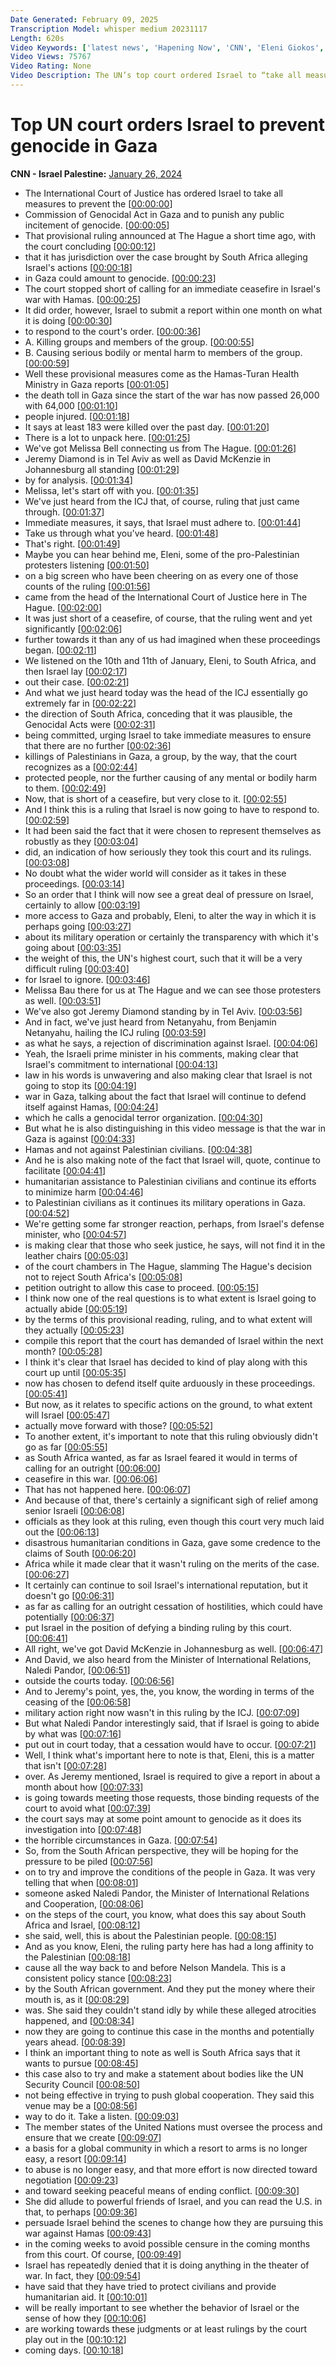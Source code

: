 ```yaml
---
Date Generated: February 09, 2025
Transcription Model: whisper medium 20231117
Length: 620s
Video Keywords: ['latest news', 'Hapening Now', 'CNN', 'Eleni Giokos', 'Connect The World', 'Melissa Bell', 'Jeremy Diamond', 'David McKenzie', 'International Court of Justice', 'ICJ', 'The Hague', 'Israel Hamas War', 'Gaza', 'Palestinians', 'IDF', 'Israel Defense Forces', 'Benjamin Netanyahu', 'Naledi Pandor', 'South Africa', 'Joan Donoghue', 'Genocide Convention']
Video Views: 75767
Video Rating: None
Video Description: The UN’s top court ordered Israel to “take all measures” to prevent genocide in Gaza, but stopped short of calling for Israel to suspend its military campaign in the war-torn enclave. #CNN #News
---
```


# Top UN court orders Israel to prevent genocide in Gaza
**CNN - Israel Palestine:** [January 26, 2024](https://www.youtube.com/watch?v=yetveeYbHXc)
*  The International Court of Justice has ordered Israel to take all measures to prevent the [[00:00:00](https://www.youtube.com/watch?v=yetveeYbHXc&t=0.0s)]
*  Commission of Genocidal Act in Gaza and to punish any public incitement of genocide. [[00:00:05](https://www.youtube.com/watch?v=yetveeYbHXc&t=5.16s)]
*  That provisional ruling announced at The Hague a short time ago, with the court concluding [[00:00:12](https://www.youtube.com/watch?v=yetveeYbHXc&t=12.26s)]
*  that it has jurisdiction over the case brought by South Africa alleging Israel's actions [[00:00:18](https://www.youtube.com/watch?v=yetveeYbHXc&t=18.28s)]
*  in Gaza could amount to genocide. [[00:00:23](https://www.youtube.com/watch?v=yetveeYbHXc&t=23.28s)]
*  The court stopped short of calling for an immediate ceasefire in Israel's war with Hamas. [[00:00:25](https://www.youtube.com/watch?v=yetveeYbHXc&t=25.82s)]
*  It did order, however, Israel to submit a report within one month on what it is doing [[00:00:30](https://www.youtube.com/watch?v=yetveeYbHXc&t=30.880000000000003s)]
*  to respond to the court's order. [[00:00:36](https://www.youtube.com/watch?v=yetveeYbHXc&t=36.66s)]
*  A. Killing groups and members of the group. [[00:00:55](https://www.youtube.com/watch?v=yetveeYbHXc&t=55.82s)]
*  B. Causing serious bodily or mental harm to members of the group. [[00:00:59](https://www.youtube.com/watch?v=yetveeYbHXc&t=59.06s)]
*  Well these provisional measures come as the Hamas-Turan Health Ministry in Gaza reports [[00:01:05](https://www.youtube.com/watch?v=yetveeYbHXc&t=65.98s)]
*  the death toll in Gaza since the start of the war has now passed 26,000 with 64,000 [[00:01:10](https://www.youtube.com/watch?v=yetveeYbHXc&t=70.9s)]
*  people injured. [[00:01:18](https://www.youtube.com/watch?v=yetveeYbHXc&t=78.98s)]
*  It says at least 183 were killed over the past day. [[00:01:20](https://www.youtube.com/watch?v=yetveeYbHXc&t=80.4s)]
*  There is a lot to unpack here. [[00:01:25](https://www.youtube.com/watch?v=yetveeYbHXc&t=85.06s)]
*  We've got Melissa Bell connecting us from The Hague. [[00:01:26](https://www.youtube.com/watch?v=yetveeYbHXc&t=86.5s)]
*  Jeremy Diamond is in Tel Aviv as well as David McKenzie in Johannesburg all standing [[00:01:29](https://www.youtube.com/watch?v=yetveeYbHXc&t=89.38s)]
*  by for analysis. [[00:01:34](https://www.youtube.com/watch?v=yetveeYbHXc&t=94.32s)]
*  Melissa, let's start off with you. [[00:01:35](https://www.youtube.com/watch?v=yetveeYbHXc&t=95.32s)]
*  We've just heard from the ICJ that, of course, ruling that just came through. [[00:01:37](https://www.youtube.com/watch?v=yetveeYbHXc&t=97.86s)]
*  Immediate measures, it says, that Israel must adhere to. [[00:01:44](https://www.youtube.com/watch?v=yetveeYbHXc&t=104.75999999999999s)]
*  Take us through what you've heard. [[00:01:48](https://www.youtube.com/watch?v=yetveeYbHXc&t=108.4s)]
*  That's right. [[00:01:49](https://www.youtube.com/watch?v=yetveeYbHXc&t=109.86s)]
*  Maybe you can hear behind me, Eleni, some of the pro-Palestinian protesters listening [[00:01:50](https://www.youtube.com/watch?v=yetveeYbHXc&t=110.86s)]
*  on a big screen who have been cheering on as every one of those counts of the ruling [[00:01:56](https://www.youtube.com/watch?v=yetveeYbHXc&t=116.04s)]
*  came from the head of the International Court of Justice here in The Hague. [[00:02:00](https://www.youtube.com/watch?v=yetveeYbHXc&t=120.80000000000001s)]
*  It was just short of a ceasefire, of course, that the ruling went and yet significantly [[00:02:06](https://www.youtube.com/watch?v=yetveeYbHXc&t=126.84s)]
*  further towards it than any of us had imagined when these proceedings began. [[00:02:11](https://www.youtube.com/watch?v=yetveeYbHXc&t=131.92000000000002s)]
*  We listened on the 10th and 11th of January, Eleni, to South Africa, and then Israel lay [[00:02:17](https://www.youtube.com/watch?v=yetveeYbHXc&t=137.12s)]
*  out their case. [[00:02:21](https://www.youtube.com/watch?v=yetveeYbHXc&t=141.51999999999998s)]
*  And what we just heard today was the head of the ICJ essentially go extremely far in [[00:02:22](https://www.youtube.com/watch?v=yetveeYbHXc&t=142.95999999999998s)]
*  the direction of South Africa, conceding that it was plausible, the Genocidal Acts were [[00:02:31](https://www.youtube.com/watch?v=yetveeYbHXc&t=151.48s)]
*  being committed, urging Israel to take immediate measures to ensure that there are no further [[00:02:36](https://www.youtube.com/watch?v=yetveeYbHXc&t=156.98s)]
*  killings of Palestinians in Gaza, a group, by the way, that the court recognizes as a [[00:02:44](https://www.youtube.com/watch?v=yetveeYbHXc&t=164.5s)]
*  protected people, nor the further causing of any mental or bodily harm to them. [[00:02:49](https://www.youtube.com/watch?v=yetveeYbHXc&t=169.78s)]
*  Now, that is short of a ceasefire, but very close to it. [[00:02:55](https://www.youtube.com/watch?v=yetveeYbHXc&t=175.57999999999998s)]
*  And I think this is a ruling that Israel is now going to have to respond to. [[00:02:59](https://www.youtube.com/watch?v=yetveeYbHXc&t=179.7s)]
*  It had been said the fact that it were chosen to represent themselves as robustly as they [[00:03:04](https://www.youtube.com/watch?v=yetveeYbHXc&t=184.38s)]
*  did, an indication of how seriously they took this court and its rulings. [[00:03:08](https://www.youtube.com/watch?v=yetveeYbHXc&t=188.4s)]
*  No doubt what the wider world will consider as it takes in these proceedings. [[00:03:14](https://www.youtube.com/watch?v=yetveeYbHXc&t=194.10000000000002s)]
*  So an order that I think will now see a great deal of pressure on Israel, certainly to allow [[00:03:19](https://www.youtube.com/watch?v=yetveeYbHXc&t=199.02s)]
*  more access to Gaza and probably, Eleni, to alter the way in which it is perhaps going [[00:03:27](https://www.youtube.com/watch?v=yetveeYbHXc&t=207.58s)]
*  about its military operation or certainly the transparency with which it's going about [[00:03:35](https://www.youtube.com/watch?v=yetveeYbHXc&t=215.58s)]
*  the weight of this, the UN's highest court, such that it will be a very difficult ruling [[00:03:40](https://www.youtube.com/watch?v=yetveeYbHXc&t=220.82s)]
*  for Israel to ignore. [[00:03:46](https://www.youtube.com/watch?v=yetveeYbHXc&t=226.7s)]
*  Melissa Bau there for us at The Hague and we can see those protesters as well. [[00:03:51](https://www.youtube.com/watch?v=yetveeYbHXc&t=231.22s)]
*  We've also got Jeremy Diamond standing by in Tel Aviv. [[00:03:56](https://www.youtube.com/watch?v=yetveeYbHXc&t=236.78s)]
*  And in fact, we've just heard from Netanyahu, from Benjamin Netanyahu, hailing the ICJ ruling [[00:03:59](https://www.youtube.com/watch?v=yetveeYbHXc&t=239.82s)]
*  as what he says, a rejection of discrimination against Israel. [[00:04:06](https://www.youtube.com/watch?v=yetveeYbHXc&t=246.54000000000002s)]
*  Yeah, the Israeli prime minister in his comments, making clear that Israel's commitment to international [[00:04:13](https://www.youtube.com/watch?v=yetveeYbHXc&t=253.54000000000002s)]
*  law in his words is unwavering and also making clear that Israel is not going to stop its [[00:04:19](https://www.youtube.com/watch?v=yetveeYbHXc&t=259.38s)]
*  war in Gaza, talking about the fact that Israel will continue to defend itself against Hamas, [[00:04:24](https://www.youtube.com/watch?v=yetveeYbHXc&t=264.96000000000004s)]
*  which he calls a genocidal terror organization. [[00:04:30](https://www.youtube.com/watch?v=yetveeYbHXc&t=270.06s)]
*  But what he is also distinguishing in this video message is that the war in Gaza is against [[00:04:33](https://www.youtube.com/watch?v=yetveeYbHXc&t=273.66s)]
*  Hamas and not against Palestinian civilians. [[00:04:38](https://www.youtube.com/watch?v=yetveeYbHXc&t=278.62s)]
*  And he is also making note of the fact that Israel will, quote, continue to facilitate [[00:04:41](https://www.youtube.com/watch?v=yetveeYbHXc&t=281.78000000000003s)]
*  humanitarian assistance to Palestinian civilians and continue its efforts to minimize harm [[00:04:46](https://www.youtube.com/watch?v=yetveeYbHXc&t=286.3s)]
*  to Palestinian civilians as it continues its military operations in Gaza. [[00:04:52](https://www.youtube.com/watch?v=yetveeYbHXc&t=292.58s)]
*  We're getting some far stronger reaction, perhaps, from Israel's defense minister, who [[00:04:57](https://www.youtube.com/watch?v=yetveeYbHXc&t=297.38000000000005s)]
*  is making clear that those who seek justice, he says, will not find it in the leather chairs [[00:05:03](https://www.youtube.com/watch?v=yetveeYbHXc&t=303.82000000000005s)]
*  of the court chambers in The Hague, slamming The Hague's decision not to reject South Africa's [[00:05:08](https://www.youtube.com/watch?v=yetveeYbHXc&t=308.46000000000004s)]
*  petition outright to allow this case to proceed. [[00:05:15](https://www.youtube.com/watch?v=yetveeYbHXc&t=315.78000000000003s)]
*  I think now one of the real questions is to what extent is Israel going to actually abide [[00:05:19](https://www.youtube.com/watch?v=yetveeYbHXc&t=319.26000000000005s)]
*  by the terms of this provisional reading, ruling, and to what extent will they actually [[00:05:23](https://www.youtube.com/watch?v=yetveeYbHXc&t=323.82s)]
*  compile this report that the court has demanded of Israel within the next month? [[00:05:28](https://www.youtube.com/watch?v=yetveeYbHXc&t=328.82s)]
*  I think it's clear that Israel has decided to kind of play along with this court up until [[00:05:35](https://www.youtube.com/watch?v=yetveeYbHXc&t=335.61999999999995s)]
*  now has chosen to defend itself quite arduously in these proceedings. [[00:05:41](https://www.youtube.com/watch?v=yetveeYbHXc&t=341.97999999999996s)]
*  But now, as it relates to specific actions on the ground, to what extent will Israel [[00:05:47](https://www.youtube.com/watch?v=yetveeYbHXc&t=347.44s)]
*  actually move forward with those? [[00:05:52](https://www.youtube.com/watch?v=yetveeYbHXc&t=352.54s)]
*  To another extent, it's important to note that this ruling obviously didn't go as far [[00:05:55](https://www.youtube.com/watch?v=yetveeYbHXc&t=355.54s)]
*  as South Africa wanted, as far as Israel feared it would in terms of calling for an outright [[00:06:00](https://www.youtube.com/watch?v=yetveeYbHXc&t=360.54s)]
*  ceasefire in this war. [[00:06:06](https://www.youtube.com/watch?v=yetveeYbHXc&t=366.02s)]
*  That has not happened here. [[00:06:07](https://www.youtube.com/watch?v=yetveeYbHXc&t=367.3s)]
*  And because of that, there's certainly a significant sigh of relief among senior Israeli [[00:06:08](https://www.youtube.com/watch?v=yetveeYbHXc&t=368.86s)]
*  officials as they look at this ruling, even though this court very much laid out the [[00:06:13](https://www.youtube.com/watch?v=yetveeYbHXc&t=373.98s)]
*  disastrous humanitarian conditions in Gaza, gave some credence to the claims of South [[00:06:20](https://www.youtube.com/watch?v=yetveeYbHXc&t=380.58s)]
*  Africa while it made clear that it wasn't ruling on the merits of the case. [[00:06:27](https://www.youtube.com/watch?v=yetveeYbHXc&t=387.62s)]
*  It certainly can continue to soil Israel's international reputation, but it doesn't go [[00:06:31](https://www.youtube.com/watch?v=yetveeYbHXc&t=391.21999999999997s)]
*  as far as calling for an outright cessation of hostilities, which could have potentially [[00:06:37](https://www.youtube.com/watch?v=yetveeYbHXc&t=397.46s)]
*  put Israel in the position of defying a binding ruling by this court. [[00:06:41](https://www.youtube.com/watch?v=yetveeYbHXc&t=401.78s)]
*  All right, we've got David McKenzie in Johannesburg as well. [[00:06:47](https://www.youtube.com/watch?v=yetveeYbHXc&t=407.1s)]
*  And David, we also heard from the Minister of International Relations, Naledi Pandor, [[00:06:51](https://www.youtube.com/watch?v=yetveeYbHXc&t=411.74s)]
*  outside the courts today. [[00:06:56](https://www.youtube.com/watch?v=yetveeYbHXc&t=416.58000000000004s)]
*  And to Jeremy's point, yes, the, you know, the wording in terms of the ceasing of the [[00:06:58](https://www.youtube.com/watch?v=yetveeYbHXc&t=418.94s)]
*  military action right now wasn't in this ruling by the ICJ. [[00:07:09](https://www.youtube.com/watch?v=yetveeYbHXc&t=429.06s)]
*  But what Naledi Pandor interestingly said, that if Israel is going to abide by what was [[00:07:16](https://www.youtube.com/watch?v=yetveeYbHXc&t=436.3s)]
*  put out in court today, that a cessation would have to occur. [[00:07:21](https://www.youtube.com/watch?v=yetveeYbHXc&t=441.78000000000003s)]
*  Well, I think what's important here to note is that, Eleni, this is a matter that isn't [[00:07:28](https://www.youtube.com/watch?v=yetveeYbHXc&t=448.74s)]
*  over. As Jeremy mentioned, Israel is required to give a report in about a month about how [[00:07:33](https://www.youtube.com/watch?v=yetveeYbHXc&t=453.38s)]
*  is going towards meeting those requests, those binding requests of the court to avoid what [[00:07:39](https://www.youtube.com/watch?v=yetveeYbHXc&t=459.86s)]
*  the court says may at some point amount to genocide as it does its investigation into [[00:07:48](https://www.youtube.com/watch?v=yetveeYbHXc&t=468.3s)]
*  the horrible circumstances in Gaza. [[00:07:54](https://www.youtube.com/watch?v=yetveeYbHXc&t=474.09999999999997s)]
*  So, from the South African perspective, they will be hoping for the pressure to be piled [[00:07:56](https://www.youtube.com/watch?v=yetveeYbHXc&t=476.94s)]
*  on to try and improve the conditions of the people in Gaza. It was very telling that when [[00:08:01](https://www.youtube.com/watch?v=yetveeYbHXc&t=481.41999999999996s)]
*  someone asked Naledi Pandor, the Minister of International Relations and Cooperation, [[00:08:06](https://www.youtube.com/watch?v=yetveeYbHXc&t=486.98s)]
*  on the steps of the court, you know, what does this say about South Africa and Israel, [[00:08:12](https://www.youtube.com/watch?v=yetveeYbHXc&t=492.06s)]
*  she said, well, this is about the Palestinian people. [[00:08:15](https://www.youtube.com/watch?v=yetveeYbHXc&t=495.94s)]
*  And as you know, Eleni, the ruling party here has had a long affinity to the Palestinian [[00:08:18](https://www.youtube.com/watch?v=yetveeYbHXc&t=498.70000000000005s)]
*  cause all the way back to and before Nelson Mandela. This is a consistent policy stance [[00:08:23](https://www.youtube.com/watch?v=yetveeYbHXc&t=503.90000000000003s)]
*  by the South African government. And they put the money where their mouth is, as it [[00:08:29](https://www.youtube.com/watch?v=yetveeYbHXc&t=509.94s)]
*  was. She said they couldn't stand idly by while these alleged atrocities happened, and [[00:08:34](https://www.youtube.com/watch?v=yetveeYbHXc&t=514.0600000000001s)]
*  now they are going to continue this case in the months and potentially years ahead. [[00:08:39](https://www.youtube.com/watch?v=yetveeYbHXc&t=519.58s)]
*  I think an important thing to note as well is South Africa says that it wants to pursue [[00:08:45](https://www.youtube.com/watch?v=yetveeYbHXc&t=525.34s)]
*  this case also to try and make a statement about bodies like the UN Security Council [[00:08:50](https://www.youtube.com/watch?v=yetveeYbHXc&t=530.1800000000001s)]
*  not being effective in trying to push global cooperation. They said this venue may be a [[00:08:56](https://www.youtube.com/watch?v=yetveeYbHXc&t=536.14s)]
*  way to do it. Take a listen. [[00:09:03](https://www.youtube.com/watch?v=yetveeYbHXc&t=543.38s)]
*  The member states of the United Nations must oversee the process and ensure that we create [[00:09:07](https://www.youtube.com/watch?v=yetveeYbHXc&t=547.6999999999999s)]
*  a basis for a global community in which a resort to arms is no longer easy, a resort [[00:09:14](https://www.youtube.com/watch?v=yetveeYbHXc&t=554.6999999999999s)]
*  to abuse is no longer easy, and that more effort is now directed toward negotiation [[00:09:23](https://www.youtube.com/watch?v=yetveeYbHXc&t=563.42s)]
*  and toward seeking peaceful means of ending conflict. [[00:09:30](https://www.youtube.com/watch?v=yetveeYbHXc&t=570.54s)]
*  She did allude to powerful friends of Israel, and you can read the U.S. in that, to perhaps [[00:09:36](https://www.youtube.com/watch?v=yetveeYbHXc&t=576.9799999999999s)]
*  persuade Israel behind the scenes to change how they are pursuing this war against Hamas [[00:09:43](https://www.youtube.com/watch?v=yetveeYbHXc&t=583.06s)]
*  in the coming weeks to avoid possible censure in the coming months from this court. Of course, [[00:09:49](https://www.youtube.com/watch?v=yetveeYbHXc&t=589.9s)]
*  Israel has repeatedly denied that it is doing anything in the theater of war. In fact, they [[00:09:54](https://www.youtube.com/watch?v=yetveeYbHXc&t=594.9s)]
*  have said that they have tried to protect civilians and provide humanitarian aid. It [[00:10:01](https://www.youtube.com/watch?v=yetveeYbHXc&t=601.3s)]
*  will be really important to see whether the behavior of Israel or the sense of how they [[00:10:06](https://www.youtube.com/watch?v=yetveeYbHXc&t=606.38s)]
*  are working towards these judgments or at least rulings by the court play out in the [[00:10:12](https://www.youtube.com/watch?v=yetveeYbHXc&t=612.78s)]
*  coming days. [[00:10:18](https://www.youtube.com/watch?v=yetveeYbHXc&t=618.02s)]
